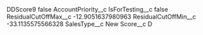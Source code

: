 <?xml version="1.0" encoding="UTF-8"?>
<CustomMetadata xmlns="http://soap.sforce.com/2006/04/metadata" xmlns:xsi="http://www.w3.org/2001/XMLSchema-instance" xmlns:xsd="http://www.w3.org/2001/XMLSchema">
    <label>DDScore9</label>
    <protected>false</protected>
    <values>
        <field>AccountPriority__c</field>
        <value xsi:nil="true"/>
    </values>
    <values>
        <field>IsForTesting__c</field>
        <value xsi:type="xsd:boolean">false</value>
    </values>
    <values>
        <field>ResidualCutOffMax__c</field>
        <value xsi:type="xsd:double">-12.9051637980963</value>
    </values>
    <values>
        <field>ResidualCutOffMin__c</field>
        <value xsi:type="xsd:double">-33.1135575566328</value>
    </values>
    <values>
        <field>SalesType__c</field>
        <value xsi:type="xsd:string">New</value>
    </values>
    <values>
        <field>Score__c</field>
        <value xsi:type="xsd:string">D</value>
    </values>
</CustomMetadata>
